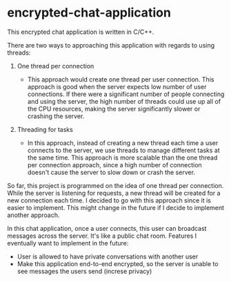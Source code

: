 # encrypted-chat-application

This encrypted chat application is written in C/C++.

There are two ways to approaching this application with regards to using threads:
1. One thread per connection
   - This approach would create one thread per user connection. This approach is good when the server expects low number of user connections. If there were a significant number of people connecting and using the server, the high number of threads could use up all of the CPU resources, making the server significantly slower or crashing the server.

2. Threading for tasks
   - In this approach, instead of creating a new thread each time a user connects to the server, we use threads to manage different tasks at the same time. This approach is more scalable than the one thread per connection approach, since a high number of connection doesn't cause the server to slow down or crash the server. 

So far, this project is programmed on the idea of one thread per connection. While the server is listening for requests, a new thread will be created for a new connection each time. I decided to go with this approach since it is easier to implement. This might change in the future if I decide to implement another approach. 

In this chat application, once a user connects, this user can broadcast messages across the server. It's like a public chat room. Features I eventually want to implement in the future:
- User is allowed to have private conversations with another user
- Make this application end-to-end encrypted, so the server is unable to see messages the users send (increse privacy)

